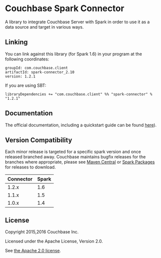 # Couchbase Spark Connector

A library to integrate Couchbase Server with Spark in order to use it as a data source and target in various ways.

## Linking
You can link against this library (for Spark 1.6) in your program at the following coordinates:

```
groupId: com.couchbase.client
artifactId: spark-connector_2.10
version: 1.2.1
```

If you are using SBT:

```
libraryDependencies += "com.couchbase.client" %% "spark-connector" % "1.2.1"
```

## Documentation
The official documentation, including a quickstart guide can be found [here](http://developer.couchbase.com/documentation/server/current/connectors/spark-1.2/spark-intro.html)).

## Version Compatibility

Each minor release is targeted for a specific spark version and once released
branched away. Couchbase maintains bugfix releases for the branches where
appropriate, please see [Maven Central](http://search.maven.org/#search%7Cga%7C1%7Ccom.couchbase.client.spark) 
or [Spark Packages](http://spark-packages.org/package/couchbase/couchbase-spark-connector) for releases to download.

| Connector | Spark |
| --------- | ----- |
| 1.2.x     | 1.6   |
| 1.1.x     | 1.5   |
| 1.0.x     | 1.4   |


## License
Copyright 2015,2016 Couchbase Inc.

Licensed under the Apache License, Version 2.0.

See [the Apache 2.0 license](http://www.apache.org/licenses/LICENSE-2.0).